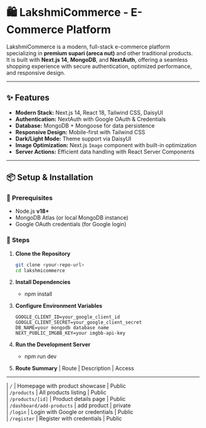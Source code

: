 # 🛍️ LakshmiCommerce - E-Commerce Platform

LakshmiCommerce is a modern, full-stack e-commerce platform specializing in **premium supari (areca nut)** and other traditional products.  
It is built with **Next.js 14**, **MongoDB**, and **NextAuth**, offering a seamless shopping experience with secure authentication, optimized performance, and responsive design.  

---

## ✨ Features
- **Modern Stack:** Next.js 14, React 18, Tailwind CSS, DaisyUI  
- **Authentication:** NextAuth with Google OAuth & Credentials  
- **Database:** MongoDB + Mongoose for data persistence  
- **Responsive Design:** Mobile-first with Tailwind CSS  
- **Dark/Light Mode:** Theme support via DaisyUI  
- **Image Optimization:** Next.js `Image` component with built-in optimization  
- **Server Actions:** Efficient data handling with React Server Components  

---

## 📦 Setup & Installation

### 🔧 Prerequisites
- Node.js **v18+**
- MongoDB Atlas (or local MongoDB instance)  
- Google OAuth credentials (for Google login)  

### 🚀 Steps
1. **Clone the Repository**
   ```bash
   git clone <your-repo-url>
   cd lakshmicommerce
2. **Install Dependencies**
    - npm install

3. **Configure Environment Variables**
    ```MONGODB_URI=your_mongodb_connection_string
    GOOGLE_CLIENT_ID=your_google_client_id
    GOOGLE_CLIENT_SECRET=your_google_client_secret
    DB_NAME=your mongodb database name
    NEXT_PUBLIC_IMGBB_KEY=your imgbb-api-key
4. **Run the Development Server**
    - npm run dev

5. **Route Summary**
| Route          |    Description                |  Access     
------------------------------------------------------------- 
| `/`           | Homepage with product showcase | Public       
| `/products`     | All products listing         | Public      
| `/products/[id]` | Product details page        | Public      
| `/dashboard/add-products` | add product        | private     
| `/login`    | Login with Google or credentials | Public      
| `/register` | Register with credentials        | Public      

